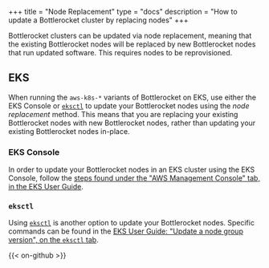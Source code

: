 +++
title = "Node Replacement"
type = "docs"
description = "How to update a Bottlerocket cluster by replacing nodes"
+++

Bottlerocket clusters can be updated via node replacement, meaning that the existing Bottlerocket nodes will be replaced by new Bottlerocket nodes that run updated software.
This requires nodes to be reprovisioned.

## EKS

When running the `aws-k8s-*` variants of Bottlerocket on EKS, use either the EKS Console or [`eksctl`](https://eksctl.io/) to update your Bottlerocket nodes using the _node replacement_ method.
This means that you are replacing your existing Bottlerocket nodes with new Bottlerocket nodes, rather than updating your existing Bottlerocket nodes in-place.

### EKS Console

In order to update your Bottlerocket nodes in an EKS cluster using the EKS Console, follow the [steps found under the "AWS Management Console" tab, in the EKS User Guide](https://docs.aws.amazon.com/eks/latest/userguide/update-managed-node-group.html#mng-update).

### `eksctl`

Using [`eksctl`](https://eksctl.io/) is another option to update your Bottlerocket nodes.
Specific commands can be found in the [EKS User Guide: "Update a node group version", on the `eksctl` tab](https://docs.aws.amazon.com/eks/latest/userguide/update-managed-node-group.html#mng-update).

{{< on-github >}}
